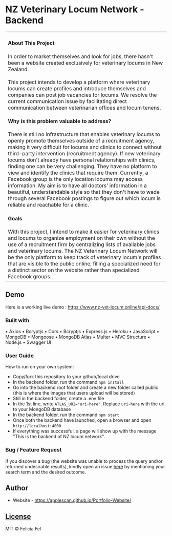# NZ Veterinary Locum Network - Backend
<table>
<tr>
<td>

<h4>About This Project</h4>

  In order to market themselves and look for jobs, there hasn't been a website created exclusively for veterinary locums in New Zealand. 
  <br></br>
  This project intends to develop a platform where veterinary locums can create profiles and introduce themselves and companies can post job vacancies for locums.
We resolve the current communication issue by facilitating direct communication between veterinarian offices and locum tenens.

<h4>Why is this problem valuable to address?</h4>

There is still no infrastructure that enables veterinary locums to openly promote themselves outside of a recruitment agency, 
making it very difficult for locums and clinics to connect without third-party intervention (recruitment agency). 
If new veterinary locums don't already have personal relationships with clinics, finding one can be very challenging. 
They have no platform to view and identify the clinics that require them. Currently, a Facebook group is the only location locums may access information. 
My aim is to have all doctors' information in a beautiful, 
understandable style so that they don't have to wade through several Facebook postings to figure out which locum is reliable and reachable for a clinic.

<h4>Goals</h4>
With this project, I intend to make it easier for veterinary clinics and locums to organize employment on their own without the use 
of a recruitment firm by centralizing lists of available jobs and veterinary locums.
The NZ Veterinary Locum Network will be the only platform to keep track of veterinary locum's profiles that are visible to the public online, 
filling a specialized need for a distinct sector on the website rather than specialized Facebook groups.

</td>
</tr>
</table>


## Demo
Here is a working live demo :  https://www.nz-vet-locum.online/api-docs/


### Built with
•	Axios
•	Bcryptjs
•	Cors
•	Bcryptjs
•	Express.js
•	Heroku
•	JavaScript
•	MongoDB
•	Mongoose
•	MongoDB Atlas
•	Multer
•	MVC Structure
•	Node.js
•	Swagger UI

### User Guide
How to run on your own system:
- Copy/fork this repository to your github/local drive
- In the backend folder, run the command ``npm install``
- Go into the backend root folder and create a new folder called public (this is where the images that users upload will be stored)
- Still in the backend folder, create a .env file
- In the 1st line, write ``ATLAS_URI="uri-here"``. Replace ``uri-here`` with the uri to your MongoDB database
- In the backend folder, run the command ``npm start``
- Once both the backend have launched, open a browser and open ``http://localhost:4000``
- If everything was successful, a page will show up with the message "This is the backend of NZ locum network".

### Bug / Feature Request

If you discover a bug (the website was unable to process the query and/or returned undesirable results), kindly open an issue [here](https://github.com/applescan/NZ-Veterinary-Locum-CapstoneProject/issues/new) by mentioning your search term and the desired outcome. 

## Author

- Website - https://applescan.github.io/Portfolio-Website/

## [License](https://github.com/iharsh234/WebApp/blob/master/LICENSE.md)

MIT © Felicia Fel

